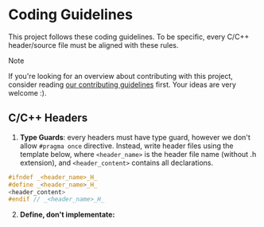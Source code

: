 # Coding Guidelines
This project follows these coding guidelines. To be specific, every C/C++ header/source file must be aligned with these rules.

> [!NOTE]
> If you're looking for an overview about contributing with this project, consider reading [our contributing guidelines](CONTRIBUTING.md) first. Your ideas are very welcome :\).

## C/C++ Headers
1. **Type Guards**: every headers must have type guard, however we don't allow `#pragma once` directive. Instead, write header files using the template below, where `<header_name>` is the header file name (without .h extension), and `<header_content>` contains all declarations.
```c
#ifndef _<header_name>_H_
#define _<header_name>_H_
<header_content>
#endif // _<header_name>_H_
```

2. **Define, don't implementate:** 